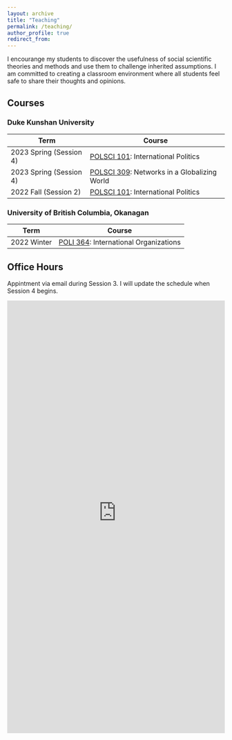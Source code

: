 ```yaml
---
layout: archive
title: "Teaching"
permalink: /teaching/
author_profile: true
redirect_from:
---
```


I encourange my students to discover the usefulness of social scientific theories and methods and use them to challenge inherited assumptions. I am committed to creating a classroom environment where all students feel safe to share their thoughts and opinions.

## Courses

### Duke Kunshan University

| Term | Course |
| --- |  --- | 
| 2023 Spring (Session 4) | [POLSCI 101](../teaching/polsci101_202304/): International Politics |
| 2023 Spring (Session 4) | [POLSCI 309](../teaching/polsci309_202304/): Networks in a Globalizing World |
| 2022 Fall (Session 2) | [POLSCI 101](../teaching/polsci101_202202/): International Politics |


### University of British Columbia, Okanagan

| Term | Course |
| --- |  --- | 
| 2022 Winter | [POLI 364](../teaching/202201/): International Organizations |
   



## Office Hours

Appintment via email during Session 3. I will update the schedule when Session 4 begins.

<iframe src="https://takumishibaike.youcanbook.me/?noframe=true&skipHeaderFooter=true" id="ycbmiframetakumishibaike" style="width:100%;height:1000px;border:0px;background-color:transparent;" frameborder="0" allowtransparency="true"></iframe><script>window.addEventListener && window.addEventListener("message", function(event){if (event.origin === "https://takumishibaike.youcanbook.me"){document.getElementById("ycbmiframetakumishibaike").style.height = event.data + "px";}}, false);</script>
